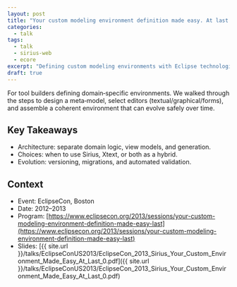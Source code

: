 ```yaml
---
layout: post
title: "Your custom modeling environment definition made easy. At last! (EclipseCon 2013, Boston)"
categories:
  - talk
tags:
  - talk
  - sirius-web
  - ecore
excerpt: "Defining custom modeling environments with Eclipse technologies—patterns to keep them robust and evolvable."
draft: true
---
```


For tool builders defining domain‑specific environments. We walked through the steps to design a meta‑model, select editors (textual/graphical/forms), and assemble a coherent environment that can evolve safely over time.

## Key Takeaways
- Architecture: separate domain logic, view models, and generation.
- Choices: when to use Sirius, Xtext, or both as a hybrid.
- Evolution: versioning, migrations, and automated validation.

## Context
- Event: EclipseCon, Boston
- Date: 2012–2013
- Program: [https://www.eclipsecon.org/2013/sessions/your-custom-modeling-environment-definition-made-easy-last](https://www.eclipsecon.org/2013/sessions/your-custom-modeling-environment-definition-made-easy-last)
- Slides: [{{ site.url }}/talks/EclipseConUS2013/EclipseCon_2013_Sirius_Your_Custom_Environment_Made_Easy_At_Last_0.pdf]({{ site.url }}/talks/EclipseConUS2013/EclipseCon_2013_Sirius_Your_Custom_Environment_Made_Easy_At_Last_0.pdf)
